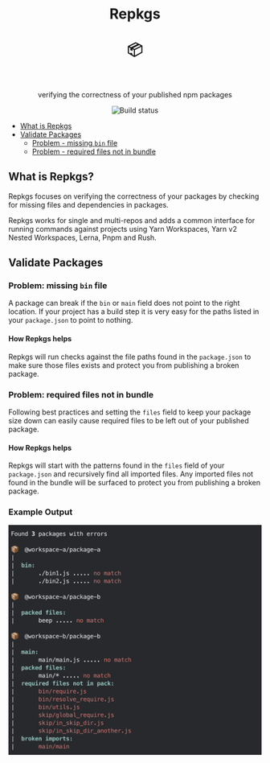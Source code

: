 <h1 align="center" border="none">
  Repkgs
  <br/>
  <br/>
  📦
  <br/>
  <br/>
</h1>

<p align="center">
  verifying the correctness of your published npm packages
</p>

<p align="center">
  <img alt="Build status" src="https://github.com/shanewilson/repkgs/workflows/CI/badge.svg">
</p>

- [What is Repkgs](#what-is-repkgs)
- [Validate Packages](#validate-packages)
  - [Problem - missing `bin` file](#problem-missing-bin-file)
  - [Problem - required files not in bundle](#problem-required-files-not-in-bundle)

## What is Repkgs?

Repkgs focuses on verifying the correctness of your packages by checking for missing files and dependencies in packages.

Repkgs works for single and multi-repos and adds a common interface for running commands against projects using Yarn Workspaces, Yarn v2 Nested Workspaces, Lerna, Pnpm and Rush.

## Validate Packages

### Problem: missing `bin` file

A package can break if the `bin` or `main` field does not point to the right location. If your project has a build step it is very easy for the paths listed in your `package.json` to point to nothing.

#### How Repkgs helps

Repkgs will run checks against the file paths found in the `package.json` to make sure those files exists and protect you from publishing a broken package.

### Problem: required files not in bundle

Following best practices and setting the `files` field to keep your package size down can easily cause required files to be left out of your published package.

#### How Repkgs helps

Repkgs will start with the patterns found in the `files` field of your `package.json` and recursively find all imported files. Any imported files not found in the bundle will be surfaced to protect you from publishing a broken package.

### Example Output

![Verify Files CLI Image](./images/verify-files.png)